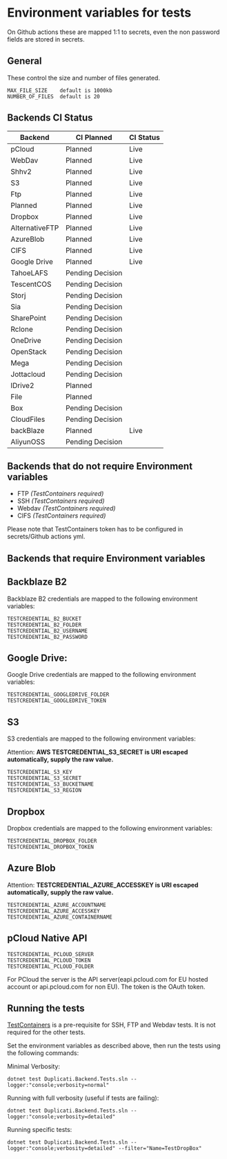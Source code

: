 
# Environment variables for tests

On Github actions these are mapped 1:1 to secrets, even the non password fields are stored in secrets.

## General

These control the size and number of files generated.

```
MAX_FILE_SIZE    default is 1000kb
NUMBER_OF_FILES  default is 20
```

## Backends CI Status

| Backend | CI Planned | CI Status |
|----------|------------|-----------|
| pCloud | Planned | Live      |
| WebDav | Planned | Live      |
| Shhv2 | Planned | Live      |
| S3 | Planned | Live      |
| Ftp | Planned | Live      |
| Planned | Planned | Live      |
| Dropbox | Planned | Live      |
| AlternativeFTP | Planned | Live      |
| AzureBlob | Planned | Live      |
| CIFS | Planned | Live      |
| Google Drive | Planned | Live      |
| TahoeLAFS | Pending Decision |           |
| TescentCOS | Pending Decision |           |
| Storj | Pending Decision |           |
| Sia | Pending Decision |           |
| SharePoint | Pending Decision |           |
| Rclone | Pending Decision |           |
| OneDrive | Pending Decision |           |
| OpenStack | Pending Decision |           |
| Mega | Pending Decision |           |
| Jottacloud | Pending Decision |           |
| IDrive2 | Planned |           |
| File | Planned |           |
| Box | Pending Decision |           |
| CloudFiles | Pending Decision |           |
| backBlaze | Planned | Live      |
| AliyunOSS | Pending Decision |           |


## Backends that do not require Environment variables

* FTP _(TestContainers required)_
* SSH _(TestContainers required)_
* Webdav _(TestContainers required)_
* CIFS _(TestContainers required)_

Please note that TestContainers token has to be configured in secrets/Github actions yml.

## Backends that require Environment variables

## Backblaze B2

Backblaze B2 credentials are mapped to the following environment variables:

```
TESTCREDENTIAL_B2_BUCKET
TESTCREDENTIAL_B2_FOLDER
TESTCREDENTIAL_B2_USERNAME
TESTCREDENTIAL_B2_PASSWORD
```

## Google Drive:

Google Drive credentials are mapped to the following environment variables:

```
TESTCREDENTIAL_GOOGLEDRIVE_FOLDER
TESTCREDENTIAL_GOOGLEDRIVE_TOKEN
```

## S3

S3 credentials are mapped to the following environment variables:

Attention: **AWS TESTCREDENTIAL_S3_SECRET is URI escaped automatically, supply the raw value.**

```
TESTCREDENTIAL_S3_KEY
TESTCREDENTIAL_S3_SECRET
TESTCREDENTIAL_S3_BUCKETNAME
TESTCREDENTIAL_S3_REGION
```

## Dropbox

Dropbox credentials are mapped to the following environment variables:

```
TESTCREDENTIAL_DROPBOX_FOLDER
TESTCREDENTIAL_DROPBOX_TOKEN
```

## Azure Blob

Attention: **TESTCREDENTIAL_AZURE_ACCESSKEY is URI escaped automatically, supply the raw value.**


```
TESTCREDENTIAL_AZURE_ACCOUNTNAME
TESTCREDENTIAL_AZURE_ACCESSKEY
TESTCREDENTIAL_AZURE_CONTAINERNAME
```

## pCloud Native API

```
TESTCREDENTIAL_PCLOUD_SERVER
TESTCREDENTIAL_PCLOUD_TOKEN
TESTCREDENTIAL_PCLOUD_FOLDER
```
For PCloud the server is the API server(eapi.pcloud.com for EU hosted account or api.pcloud.com for non EU). The token is the OAuth token.

## Running the tests

[TestContainers](https://testcontainers.org/) is a pre-requisite for SSH, FTP and Webdav tests. It is not required for the other tests.

Set the environment variables as described above, then run the tests using the following commands:

Minimal Verbosity:

`dotnet test Duplicati.Backend.Tests.sln --logger:"console;verbosity=normal"`

Running with full verbosity (useful if tests are failing):

`dotnet test Duplicati.Backend.Tests.sln --logger:"console;verbosity=detailed"`

Running specific tests:

`dotnet test Duplicati.Backend.Tests.sln --logger:"console;verbosity=detailed" --filter="Name=TestDropBox"`


